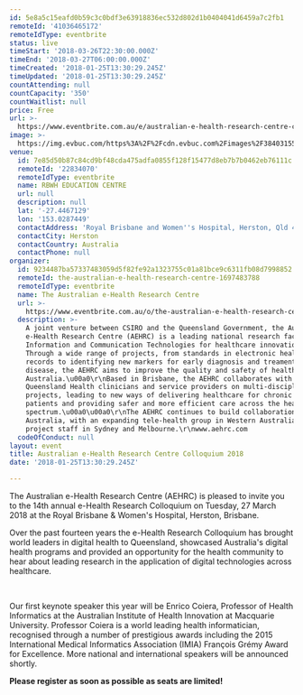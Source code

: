 ```yaml
---
id: 5e8a5c15eafd0b59c3c0bdf3e63918836ec532d802d1b0404041d6459a7c2fb1
remoteId: '41036465172'
remoteIdType: eventbrite
status: live
timeStart: '2018-03-26T22:30:00.000Z'
timeEnd: '2018-03-27T06:00:00.000Z'
timeCreated: '2018-01-25T13:30:29.245Z'
timeUpdated: '2018-01-25T13:30:29.245Z'
countAttending: null
countCapacity: '350'
countWaitlist: null
price: Free
url: >-
  https://www.eventbrite.com.au/e/australian-e-health-research-centre-colloquium-2018-tickets-41036465172?aff=ebapi
image: >-
  https://img.evbuc.com/https%3A%2F%2Fcdn.evbuc.com%2Fimages%2F38403155%2F23991259416%2F1%2Foriginal.jpg?s=4033445d04215de2dba792d1e51a1b3c
venue:
  id: 7e85d50b87c84cd9bf48cda475adfa0855f128f15477d8eb7b7b0462eb76111c
  remoteId: '22834070'
  remoteIdType: eventbrite
  name: RBWH EDUCATION CENTRE
  url: null
  description: null
  lat: '-27.4467129'
  lon: '153.0287449'
  contactAddress: 'Royal Brisbane and Women''s Hospital, Herston, Qld 4029'
  contactCity: Herston
  contactCountry: Australia
  contactPhone: null
organizer:
  id: 9234487ba57337483059d5f82fe92a1323755c01a81bce9c6311fb08d7998852
  remoteId: the-australian-e-health-research-centre-1697483788
  remoteIdType: eventbrite
  name: The Australian e-Health Research Centre
  url: >-
    https://www.eventbrite.com.au/o/the-australian-e-health-research-centre-1697483788
  description: >-
    A joint venture between CSIRO and the Queensland Government, the Australian
    e-Health Research Centre (AEHRC) is a leading national research facility in
    Information and Communication Technologies for healthcare innovation.
    Through a wide range of projects, from standards in electronic health
    records to identifying new markers for early diagnosis and treament of
    disease, the AEHRC aims to improve the quality and safety of healthcare in
    Australia.\u00a0\r\nBased in Brisbane, the AEHRC collaborates with
    Queensland Health clinicians and service providers on multi-disciplinary
    projects, leading to new ways of delivering healthcare for chronic care
    patients and providing safer and more efficient care across the healthcare
    spectrum.\u00a0\u00a0\r\nThe AEHRC continues to build collaborations around
    Australia, with an expanding tele-health group in Western Australia and
    project staff in Sydney and Melbourne.\r\nwww.aehrc.com
  codeOfConduct: null
layout: event
title: Australian e-Health Research Centre Colloquium 2018
date: '2018-01-25T13:30:29.245Z'

---
```

<P CLASS="MsoNormal"><SPAN>The Australian e-Health Research Centre (AEHRC) is pleased to invite you to the 14th annual e-Health Research Colloquium on Tuesday, 27 March 2018 at the Royal Brisbane &amp; Women's Hospital, Herston, Brisbane.</SPAN></P>
<P CLASS="MsoNormal"><SPAN>Over the past fourteen years the e-Health Research Colloquium has brought world leaders in digital health to Queensland, showcased Australia's digital health programs and provided an opportunity for the health community to hear about leading research in the application of digital technologies across healthcare.</SPAN></P>
<P CLASS="MsoNormal"><BR></P>
<P CLASS="MsoNormal"><SPAN>Our first keynote speaker this year will be Enrico Coiera, Professor of Health Informatics at the Australian Institute of Health Innovation at Macquarie University. Professor Coiera is a world leading health informatician, recognised through a number of prestigious awards including the 2015 International Medical Informatics Association (IMIA) François Grémy Award for Excellence. More national and international speakers will be announced shortly.</SPAN></P>
<P CLASS="MsoNormal"><STRONG>Please register as soon as possible as seats are limited!</STRONG></P>
